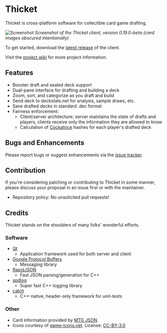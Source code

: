 # Thicket
Thicket is cross-platform software for collectible card game drafting.

![Screenshot](https://i.imgbox.com/90lyZIf1.png)
_Screenshot of the Thicket client, version 0.19.0-beta (card images obscured intentionally)_

To get started, download the [latest release](http://github.com/mildmongrel/thicket/releases/latest) of the client.

Visit the [project wiki](http://github.com/mildmongrel/thicket/wiki) for more project information.

## Features

- Booster draft and sealed deck support
- Dual-pane interface for drafting and building a deck
- Zoom, sort, and categorize as you draft and build
- Send deck to deckstats.net for analysis, sample draws, etc.
- Save drafted decks in standard .dec format
- Fairness enforcement:
  - Client/server architecture; server maintains the state of drafts and players, clients receive only the information they are allowed to know
  - Calculation of [Cockatrice](http://cockatrice.github.io) hashes for each player's drafted deck

## Bugs and Enhancements

Please report bugs or suggest enhancements via the [issue tracker](http://github.com/mildmongrel/thicket/issues).

## Contribution

If you're considering patching or contributing to Thicket in some manner, please discuss your proposal in an issue first or with the maintainer.

- Repository policy: No unsolicited pull requests!

## Credits
Thicket stands on the shoulders of many folks' wonderful efforts.

### Software

- [Qt](http://www.qt.io)
  - Application framework used for both server and client
- [Google Protocol Buffers](https://developers.google.com/protocol-buffers/)
  - Messaging library
- [RapidJSON](http://rapidjson.org/)
  - Fast JSON parsing/generation for C++
- [spdlog](https://github.com/gabime/spdlog)
  - Super fast C++ logging library
- [catch](https://github.com/philsquared/Catch)
  - C++-native, header-only framework for unit-tests

### Other

- Card information provided by [MTG JSON](http://mtgjson.com/).
- Icons courtesy of [game-icons.net](http://game-icons.net/faq.html). License: [CC-BY-3.0](http://creativecommons.org/licenses/by/3.0/)

